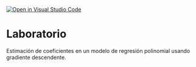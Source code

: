 [![Open in Visual Studio Code](https://classroom.github.com/assets/open-in-vscode-718a45dd9cf7e7f842a935f5ebbe5719a5e09af4491e668f4dbf3b35d5cca122.svg)](https://classroom.github.com/online_ide?assignment_repo_id=13032312&assignment_repo_type=AssignmentRepo)
# Laboratorio

Estimación de coeficientes en un modelo de regresión polinomial usando gradiente descendente.

